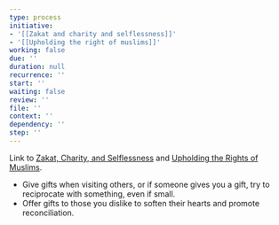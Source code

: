 ```yaml
---
type: process
initiative:
- '[[Zakat and charity and selflessness]]'
- '[[Upholding the right of muslims]]'
working: false
due: ''
duration: null
recurrence: ''
start: ''
waiting: false
review: ''
file: ''
context: ''
dependency: ''
step: ''
---
```


Link to [Zakat, Charity, and Selflessness](docs/sidebar1/Initiatives/worship/Zakat%20and%20charity%20and%20selflessness.md) and [Upholding the Rights of Muslims](docs/sidebar1/Initiatives/worship/Upholding%20the%20right%20of%20muslims.md).

* Give gifts when visiting others, or if someone gives you a gift, try to reciprocate with something, even if small.
* Offer gifts to those you dislike to soften their hearts and promote reconciliation.

